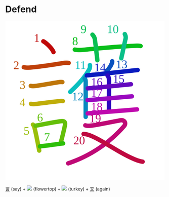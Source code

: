 # Defend
![8b77](../kanji-colorize/8b77.svg)

[言](言.md) (say) + [![](http://www.kanjidamage.com/assets/radsmall/flower-303d55c2aa8534ab3d1d8290588d7c1462971c974af29d9210696326646feb14.jpg)](http://www.kanjidamage.com/kanji/65-flower-%E8%8A%B1) (flowertop) + [![](http://www.kanjidamage.com/assets/radsmall/turkey-d0868844d42ef5fcd001c2848e3190aa7d6b8f9e43a9486ce676a0fd60788da6.jpg)](http://www.kanjidamage.com/kanji/262-turkey) (turkey) + [又](又.md)  (again)